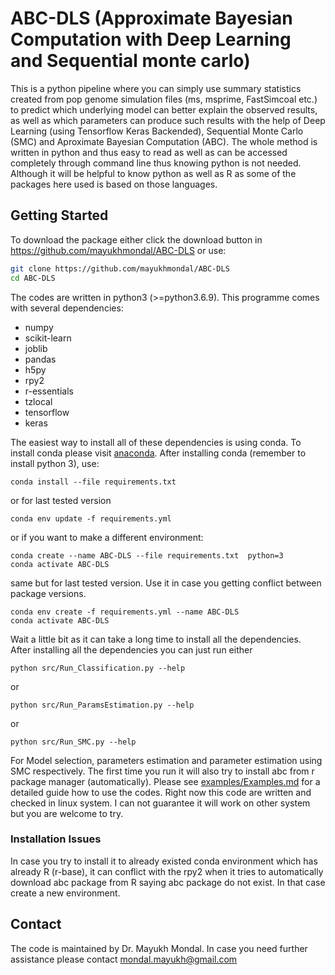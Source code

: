 # ABC-DLS (Approximate Bayesian Computation with Deep Learning and Sequential monte carlo)
This is a python pipeline where you can simply use summary statistics created from pop genome simulation files (ms, 
msprime, FastSimcoal etc.) to predict which underlying model can better explain the observed results, as well as which 
parameters can produce such results with the help of Deep Learning (using Tensorflow Keras Backended), Sequential Monte
Carlo (SMC) and Aproximate Bayesian Computation (ABC). The whole method is written in python and thus easy to read as 
well as can be accessed completely through command line thus knowing python is not needed. Although it will be helpful 
to know python as well as R as some of the packages here used is based on those languages.  

## Getting Started
To download the package either click the download button in <https://github.com/mayukhmondal/ABC-DLS> or use:
```bash
git clone https://github.com/mayukhmondal/ABC-DLS
cd ABC-DLS
```
The codes are written in python3 (>=python3.6.9). This programme comes with several dependencies:

- numpy
- scikit-learn
- joblib
- pandas
- h5py
- rpy2
- r-essentials
- tzlocal
- tensorflow
- keras

The easiest way to install all of these dependencies is using conda. To install conda please visit 
[anaconda](https://www.anaconda.com/distribution/). After installing conda (remember to install python 3), use:
```shell script
conda install --file requirements.txt
```
or for last tested version 
```shell script
conda env update -f requirements.yml
```
or if you want to make a different environment:
```shell script
conda create --name ABC-DLS --file requirements.txt  python=3
conda activate ABC-DLS
```
same but for last tested version. Use it in case you getting conflict between package versions. 
```shell script
conda env create -f requirements.yml --name ABC-DLS
conda activate ABC-DLS
```
Wait a little bit as it can take a long time to install all the dependencies.  
After installing all the dependencies you can just run either
```
python src/Run_Classification.py --help
```
or 
```
python src/Run_ParamsEstimation.py --help
```
or 
```
python src/Run_SMC.py --help
```
For Model selection, parameters estimation and parameter estimation using SMC respectively. The first time you run it 
will also try to install abc from r package manager (automatically). Please see 
[examples/Examples.md](examples/Examples.md) for a detailed guide how to use the codes. Right now this code are written 
and checked in linux system. I can not guarantee it will work on other system but you are welcome to try. 
### Installation Issues 
In case you try to install it to already existed conda environment which has already R (r-base), it can conflict with 
the rpy2 when it tries to automatically download abc package from R saying abc package do not exist. In that case create
 a new environment. 
## Contact 
The code is maintained by Dr. Mayukh Mondal. In case you need further assistance please contact 
<mondal.mayukh@gmail.com>
